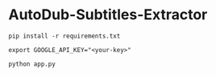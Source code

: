 # AutoDub-Subtitles-Extractor

`pip install -r requirements.txt`  

`export GOOGLE_API_KEY="<your-key>"`  

`python app.py`